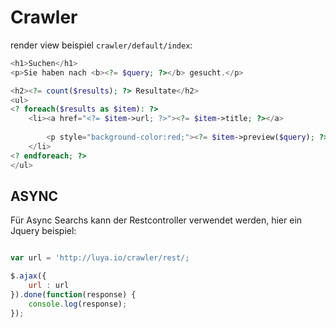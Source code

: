 Crawler
=======

render view beispiel `crawler/default/index`:

```php
<h1>Suchen</h1>
<p>Sie haben nach <b><?= $query; ?></b> gesucht.</p>

<h2><?= count($results); ?> Resultate</h2>
<ul>
<? foreach($results as $item): ?>
    <li><a href="<?= $item->url; ?>"><?= $item->title; ?></a>
    
        <p style="background-color:red;"><?= $item->preview($query); ?></p>
    </li>
<? endforeach; ?>
</ul>
```


ASYNC
-----

Für Async Searchs kann der Restcontroller verwendet werden, hier ein Jquery beispiel:

```javascript

var url = 'http://luya.io/crawler/rest/;

$.ajax({
	url : url 
}).done(function(response) {
	console.log(response);
});

```